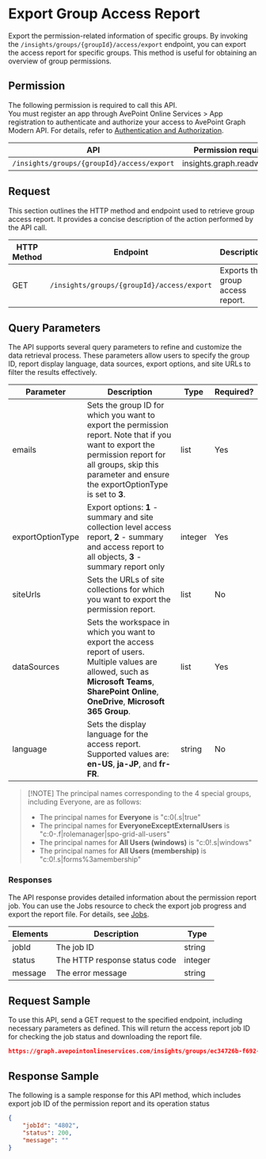 # Export Group Access Report

Export the permission-related information of specific groups. By invoking the `/insights/groups/{groupId}/access/export` endpoint, you can export the access report for specific groups. This method is useful for obtaining an overview of group permissions. 

## Permission 

The following permission is required to call this API.  
You must register an app through AvePoint Online Services > App registration to authenticate and authorize your access to AvePoint Graph Modern API. For details, refer to [Authentication and Authorization](https://learn.avepoint.com/docs/Use-AvePoint-Graph-Modern-API.html#authentication-and-authorization).

| API     | Permission required | 
|-------------------|---------------|
| `/insights/groups/{groupId}/access/export` |insights.graph.readwrite.all   |

## Request 

This section outlines the HTTP method and endpoint used to retrieve group access report. It provides a concise description of the action performed by the API call. 

| HTTP Method | Endpoint | Description |
| --- | --- | --- |
| GET | `/insights/groups/{groupId}/access/export` | Exports the group access report. |


## Query Parameters

The API supports several query parameters to refine and customize the data retrieval process. These parameters allow users to specify the group ID, report display language, data sources, export options, and site URLs to filter the results effectively.


| Parameter        | Description     | Type    | Required? |
|------------------|----------------|---------|-----------|
| emails          | Sets the group ID for which you want to export the permission report. Note that if you want to export the permission report for all groups, skip this parameter and ensure the exportOptionType is set to **3**. | list  | Yes       |
| exportOptionType | Export options: **1** - summary and site collection level access report, **2** - summary and access report to all objects, **3** - summary report only | integer | Yes        |
| siteUrls         | Sets the URLs of site collections for which you want to export the permission report.                             | list   | No        |
| dataSources      | Sets the workspace in which you want to export the access report of users. Multiple values are allowed, such as **Microsoft Teams**, **SharePoint Online**, **OneDrive**, **Microsoft 365 Group**.          | list   | Yes        |
| language | Sets the display language for the access report. Supported values are: **en-US**, **ja-JP**, and **fr-FR**. | string | No 

> [!NOTE] The principal names corresponding to the 4 special groups, including Everyone, are as follows:  
>- The principal names for **Everyone** is "c:0(.s|true"
>- The principal names for **EveryoneExceptExternalUsers** is "c:0-.f|rolemanager|spo-grid-all-users"
>- The principal names for **All Users (windows)** is "c:0!.s|windows"
>- The principal names for **All Users (membership)** is "c:0!.s|forms%3amembership"



[languages + data source rewrite]: #

### Responses

The API response provides detailed information about the permission report job. You can use the Jobs resource to check the export job progress and export the report file. For details, see [Jobs](/insights/exportJobs/exportJobFile.md).

| Elements | Description                                      | Type    |
|----------|--------------------------------------------------|---------|
| jobId    | The job ID                                       | string  |
| status   | The HTTP response status code                    | integer |
| message  | The error message                                | string  |


## Request Sample

To use this API, send a GET request to the specified endpoint, including necessary parameters as defined. This will return the access report job ID for checking the job status and downloading the report file. 

```json
https://graph.avepointonlineservices.com/insights/groups/ec34726b-f692-424f-aaf0-f6a478a1b9fc7/access/export?exportOptionType=2&siteUrls=https%3A%2F%2Fm365x636363.sharepoint.com%2Fsites%2Fjuly2022publicteam01&dataSources=microsoft%20teams&dataSources=sharepoint%20online
```


## Response Sample  

The following is a sample response for this API method, which includes export job ID of the permission report and its operation status 

```json
{
    "jobId": "4802",
    "status": 200,
    "message": ""
}
```